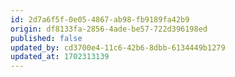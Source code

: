 ```yaml
---
id: 2d7a6f5f-0e05-4867-ab98-fb9189fa42b9
origin: df8133fa-2856-4ade-be57-722d396198ed
published: false
updated_by: cd3700e4-11c6-42b6-8dbb-6134449b1279
updated_at: 1702313139
---
```

